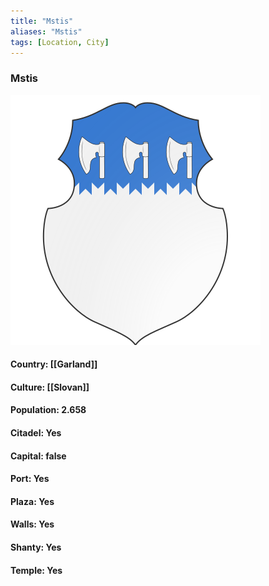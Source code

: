 ```yaml
---
title: "Mstis"
aliases: "Mstis"
tags: [Location, City]
---
```

### Mstis
![](attachment/931f417df55c8df3cffdf4c91cf4db24.svg)

#### Country: [[Garland]]

#### Culture: [[Slovan]]

#### Population: 2.658

#### Citadel: Yes

#### Capital: false

#### Port: Yes

#### Plaza: Yes

#### Walls: Yes

#### Shanty: Yes

#### Temple: Yes

